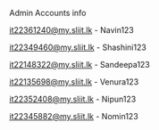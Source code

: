 Admin Accounts info

it22361240@my.sliit.lk - Navin123
    
it22349460@my.sliit.lk  - Shashini123
	
it22148322@my.sliit.lk - Sandeepa123
	
it22135698@my.sliit.lk - Venura123
	
it22352408@my.sliit.lk - Nipun123

it22345882@my.sliit.lk - Nomin123
